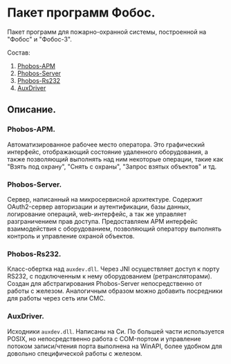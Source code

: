 # Пакет программ Фобос.

Пакет программ для пожарно-охранной системы, построенной на "Фобос" и "Фобос-3".

Состав:
1. [Phobos-APM](https://github.com/phobos-security-packet/Phobos-APM)
2. [Phobos-Server](https://github.com/phobos-security-packet/Phobos-Server)
3. [Phobos-Rs232](https://github.com/phobos-security-packet/Phobos-Rs232)
4. [AuxDriver](https://github.com/phobos-security-packet/AuxDriver)

## Описание.

### Phobos-APM.
Автоматизированное рабочее место оператора. Это графический интерфейс, отображающий состояние удаленного оборудования, а также позволяющий выполнять над ним некоторые операции, такие как "Взять под охрану", "Снять с охраны", "Запрос взятых объектов" и тд.

### Phobos-Server.
Сервер, написанный на микросервисной архитектуре. Содержит OAuth2-сервер авторизации и аутентификации, базы данных, логирование операций, web-интерфейс, а так же управляет разграничением прав доступа. Предоставляем АРМ интерфейс взаимодействия с оборудованием, позволяющий оператору выполнять контроль и управление охраной объектов.

### Phobos-Rs232.
Класс-обертка над `auxdev.dll`. Через JNI осуществляет доступ к порту RS232, с подключенным к нему оборудованием (ретрансляторами). 
Создан для абстрагирования Phobos-Server непосредственно от работы с железом. Аналогичным образом можно добавить посредники для работы через сеть или СМС.

### AuxDriver.
Исходники `auxdev.dll`. Написаны на Си. По большей части используется POSIX, но непосредственно работа с COM-портом и управление потоком записи/чтения порта выполнена на WinAPI, более удобном для довольно специфической работы с железом. 
